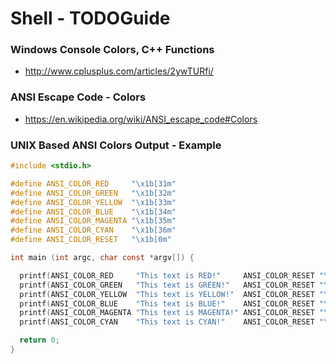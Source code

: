 # Shell - TODOGuide

### Windows Console Colors, C++ Functions
- http://www.cplusplus.com/articles/2ywTURfi/

### ANSI Escape Code - Colors
- https://en.wikipedia.org/wiki/ANSI_escape_code#Colors

### UNIX Based ANSI Colors Output - Example
```c
#include <stdio.h>

#define ANSI_COLOR_RED     "\x1b[31m"
#define ANSI_COLOR_GREEN   "\x1b[32m"
#define ANSI_COLOR_YELLOW  "\x1b[33m"
#define ANSI_COLOR_BLUE    "\x1b[34m"
#define ANSI_COLOR_MAGENTA "\x1b[35m"
#define ANSI_COLOR_CYAN    "\x1b[36m"
#define ANSI_COLOR_RESET   "\x1b[0m"

int main (int argc, char const *argv[]) {

  printf(ANSI_COLOR_RED     "This text is RED!"     ANSI_COLOR_RESET "\n");
  printf(ANSI_COLOR_GREEN   "This text is GREEN!"   ANSI_COLOR_RESET "\n");
  printf(ANSI_COLOR_YELLOW  "This text is YELLOW!"  ANSI_COLOR_RESET "\n");
  printf(ANSI_COLOR_BLUE    "This text is BLUE!"    ANSI_COLOR_RESET "\n");
  printf(ANSI_COLOR_MAGENTA "This text is MAGENTA!" ANSI_COLOR_RESET "\n");
  printf(ANSI_COLOR_CYAN    "This text is CYAN!"    ANSI_COLOR_RESET "\n");

  return 0;
}
```
